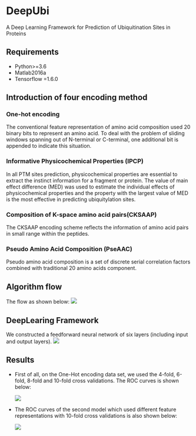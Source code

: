 # DeepUbi
A Deep Learning Framework for Prediction of Ubiquitination Sites in Proteins
## Requirements
* Python>=3.6
* Matlab2016a
* Tensorflow =1.6.0
## Introduction of four encoding method
### One-hot encoding
The conventional feature representation of amino acid composition used 20 binary bits to represent an amino acid. To deal with the problem of sliding windows spanning out of N-terminal or C-terminal, one additional bit is appended to indicate this situation.
### Informative Physicochemical Properties (IPCP)
In all PTM sites prediction, physicochemical properties are essential to extract the instinct information for a fragment or protein.
The value of main effect difference (MED) was used to estimate the individual effects of physicochemical properties and the property with the largest value of MED is the most effective in predicting ubiquitylation sites.
### Composition of K-space amino acid pairs(CKSAAP)
The CKSAAP encoding scheme reflects the information of amino acid pairs in small range within the peptides.
### Pseudo Amino Acid Composition (PseAAC)
Pseudo amino acid composition is a set of discrete serial correlation factors combined with traditional 20 amino acids component.
## Algorithm flow
 The flow as shown below:
 <img src="https://github.com/Sunmile/DeepUbi/blob/master/picture/Fig.1.png"> 
## DeepLearing Framework
We constructed a feedforward neural network of six layers (including input and output layers).
<img src="https://github.com/Sunmile/DeepUbi/blob/master/picture/Fig.2.png"> 
## Results
* First of all, on the One-Hot encoding data set, we used the 4-fold, 6-fold, 8-fold and 10-fold cross validations. The ROC curves is shown below:

  <img src="https://github.com/Sunmile/DeepUbi/blob/master/picture/Fig.3.png"> 
* The ROC curves of the second model which used different feature representations with 10-fold cross validations is also shown below:

  <img src="https://github.com/Sunmile/DeepUbi/blob/master/picture/Fig.4.png"> 
